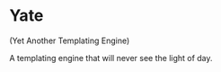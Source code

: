 Yate
====
(Yet Another Templating Engine)

A templating engine that will never see the light of day.
